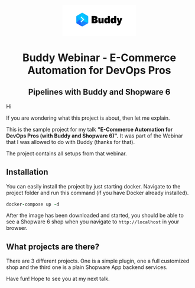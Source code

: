 <p align="center">
   <img width="200px" src="/assets/buddy.png">
</p>
<h1 align="center">Buddy Webinar - E-Commerce Automation for DevOps Pros</h1>
<h2 align="center">Pipelines with Buddy and Shopware 6</h2>




Hi

If you are wondering what this project is about, then let me explain.

This is the sample project for my talk **"E-Commerce Automation for DevOps Pros (with Buddy and Shopware 6)".**
It was part of the Webinar that I was allowed to do with Buddy (thanks for that).

The project contains all setups from that webinar.


## Installation

You can easily install the project by just starting docker.
Navigate to the project folder and run this command (if you have Docker already installed).

```ruby 
docker-compose up -d
```



After the image has been downloaded and started, you should be able to see a Shopware 6 shop when you navigate to
`http://localhost` in your browser.


## What projects are there?
There are 3 different projects.
One is a simple plugin, one a full customized shop and the third one is a plain Shopware App backend services.




Have fun!
Hope to see you at my next talk.

